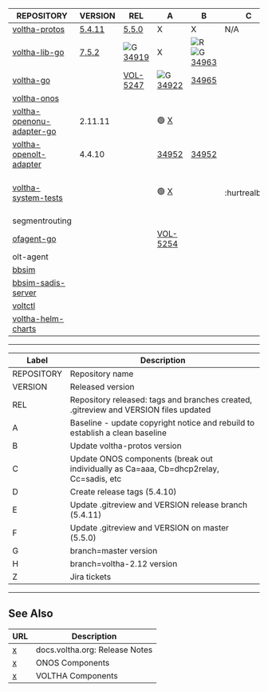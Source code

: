  | REPOSITORY | VERSION | REL | A | B | C | D | E | F | G | H | Z | 
 | ---------- | ------- | --- | - | - | - | - | - | - | - | - | - |
 |  [voltha-protos](https://gerrit.opencord.org/plugins/gitiles/voltha-protos/+/refs/heads/voltha-2.12) |  [5.4.11](https://gerrit.opencord.org/plugins/gitiles/voltha-protos/+/refs/heads/voltha-2.12/VERSION) |  [5.5.0](https://gerrit.opencord.org/plugins/gitiles/voltha-protos/+/refs/heads/master/VERSION)                  | X                                                                                                           | X                                                                                                                                                                  | N/A            | X                                              | [34934](https://gerrit.opencord.org/c/voltha-protos/+/34934)                                                             | [34936](https://gerrit.opencord.org/c/voltha-protos/+/34936) | [5.4.11](https://gerrit.opencord.org/plugins/gitiles/voltha-protos/+/refs/heads/voltha-2.12/VERSION) | [34956](https://gerrit.opencord.org/c/voltha-protos/+/34956)                                 |                                                       | 
 |  [voltha-lib-go](https://gerrit.opencord.org/plugins/gitiles/voltha-lib-go)                          |  [7.5.2](https://gerrit.opencord.org/plugins/gitiles/voltha-lib-go/+/refs/tags/v7.5.2)                |  ![G](https://placehold.co/15x15/c5f015/c5f015.png) [34919](https://gerrit.opencord.org/c/voltha-lib-go/+/34919) | X                                                                                                           | ![R](https://placehold.co/15x15/f03c15/f03c15.png) ![G](https://placehold.co/15x15/c5f015/c5f015.png) [34963](https://gerrit.opencord.org/c/voltha-lib-go/+/34963) |                |                                                | [34946](https://gerrit.opencord.org/c/voltha-lib-go/+/34946)[34963](https://gerrit.opencord.org/c/voltha-lib-go/+/34963) | [34948](https://gerrit.opencord.org/c/voltha-lib-go/+/34948) |  [34964](https://gerrit.opencord.org/c/voltha-lib-go/+/34964)                                        | [7.5.2](http://gerrit.opencord.org/plugins/gitiles/voltha-lib-go/+/refs/tags/v7.5.2/VERSION) |                                                       | 
 |  [voltha-go](https://gerrit.opencord.org/plugins/gitiles/voltha-go)                                  |                                                                                                       |  [VOL-5247](https://jira.opencord.org/browse/VOL-5247)                                                           | ![G](https://placehold.co/15x15/c5f015/c5f015.png) [34922](https://gerrit.opencord.org/c/voltha-go/+/34922) | [34965](https://gerrit.opencord.org/c/voltha-go/+/34965)                                                                                                           |                |                                                |                                                                                                                          |                                                              |                                                                                                      |                                                                                              |                                                       | 
 |  [voltha-onos](https://gerrit.opencord.org/plugins/gitiles/voltha-onos)                              |                                                                                                       |                                                                                                                  |                                                                                                             |                                                                                                                                                                    |                |                                                |                                                                                                                          |                                                              |                                                                                                      |                                                                                              |                                                       | 
 |  [voltha-openonu-adapter-go](https://gerrit.opencord.org/plugins/gitiles/voltha-openonu-adapter-go)  |  2.11.11                                                                                              |                                                                                                                  |  :green_circle: [X](voltha-openonu-adapter-go/A.md)                                                         |                                                                                                                                                                    |                |                                                |                                                                                                                          |                                                              |                                                                                                      |                                                                                              |                                                       | 
 |  [voltha-openolt-adapter](https://gerrit.opencord.org/plugins/gitiles/voltha-openolt-adapter)        |  4.4.10                                                                                               |                                                                                                                  | [34952](https://gerrit.opencord.org/c/voltha-openolt-adapter/+/34952)                                       | [34952](https://gerrit.opencord.org/c/voltha-openolt-adapter/+/34952)                                                                                              |                |                                                |                                                                                                                          |                                                              |                                                                                                      |                                                                                              |                                                       | 
 |  [voltha-system-tests](https://gerrit.opencord.org/plugins/gitiles/voltha-system-tests)              |                                                                                                       |                                                                                                                  |  :green_circle: [X](voltha-system/A.md)                                                                     |                                                                                                                                                                    |  :hurtrealbad: |  :orange_circle: :green_circle: :green_square: |  :small_orange_diamond:                                                                                                  |  :small_red_triangle:                                        |  :new: :x: :question:                                                                                |                                                                                              | [VOL-5256](https://jira.opencord.org/browse/VOL-5256) | 
 |  segmentrouting                                                                                      |                                                                                                       |                                                                                                                  |                                                                                                             |                                                                                                                                                                    |                |                                                |                                                                                                                          |                                                              |                                                                                                      |                                                                                              |                                                       | 
 |  [ofagent-go](https://gerrit.opencord.org/plugins/gitiles/ofagent-go)                                |                                                                                                       |                                                                                                                  | [VOL-5254](https://jira.opencord.org/browse/VOL-5254)                                                       |                                                                                                                                                                    |                |                                                |                                                                                                                          |                                                              |                                                                                                      |                                                                                              |                                                       | 
 |  olt-agent                                                                                           |                                                                                                       |                                                                                                                  |                                                                                                             |                                                                                                                                                                    |                |                                                |                                                                                                                          |                                                              |                                                                                                      |                                                                                              |                                                       | 
 |  [bbsim](https://gerrit.opencord.org/plugins/gitiles/bbsim)                                          |                                                                                                       |                                                                                                                  |                                                                                                             |                                                                                                                                                                    |                |                                                |                                                                                                                          |                                                              |                                                                                                      |                                                                                              |                                                       | 
 |  [bbsim-sadis-server](https://gerrit.opencord.org/plugins/gitiles/bbsim-sadis-server)                |                                                                                                       |                                                                                                                  |                                                                                                             |                                                                                                                                                                    |                |                                                |                                                                                                                          |                                                              |                                                                                                      |                                                                                              |                                                       | 
 |  [voltctl](https://gerrit.opencord.org/plugins/gitiles/voltctl)                                      |                                                                                                       |                                                                                                                  |                                                                                                             |                                                                                                                                                                    |                |                                                |                                                                                                                          |                                                              |                                                                                                      |                                                                                              |                                                       | 
 |  [voltha-helm-charts](https://gerrit.opencord.org/plugins/gitiles/voltha-helm-charts)                |                                                                                                       |                                                                                                                  |                                                                                                             |                                                                                                                                                                    |                |                                                |                                                                                                                          |                                                              |                                                                                                      |                                                                                              |                                                       | 




---

| Label | Description |
| ----- | ----------- |
 |  REPOSITORY | Repository name                                                                         | 
 |  VERSION    | Released version                                                                        | 
 |  REL        | Repository released: tags and branches created, .gitreview and VERSION files updated    | 
 |  A          | Baseline - update copyright notice and rebuild to establish a clean baseline            | 
 |  B          | Update voltha-protos version                                                            | 
 |  C          | Update ONOS components (break out individually as Ca=aaa, Cb=dhcp2relay, Cc=sadis, etc  | 
 |  D          | Create release tags (5.4.10)                                                            | 
 |  E          | Update .gitreview and VERSION release branch (5.4.11)                                   | 
 |  F          | Update .gitreview and VERSION on master (5.5.0)                                         | 
 |  G          | branch=master version                                                                   | 
 |  H          | branch=voltha-2.12 version                                                              | 
 |  Z          | Jira tickets                                                                            | 


---

## See Also

| URL | Description |
| --- | ----------- |
| [x](https://docs.voltha.org) | docs.voltha.org: Release Notes |
| [x](https://docs.voltha.org/master/release_notes/voltha_2.12.html#onos-components) | ONOS Components |
| [x](https://docs.voltha.org/master/release_notes/voltha_2.12.html#voltha-components) | VOLTHA Components |
